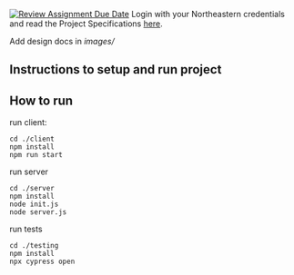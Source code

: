 [![Review Assignment Due Date](https://classroom.github.com/assets/deadline-readme-button-24ddc0f5d75046c5622901739e7c5dd533143b0c8e959d652212380cedb1ea36.svg)](https://classroom.github.com/a/hxTav0v1)
Login with your Northeastern credentials and read the Project Specifications [here](https://northeastern-my.sharepoint.com/:w:/g/personal/j_mitra_northeastern_edu/EcUflH7GXMBEjXGjx-qRQMkB7cfHNaHk9LYqeHRm7tgrKg?e=oZEef3).

Add design docs in _images/_

## Instructions to setup and run project


## How to run

run client:

```
cd ./client
npm install
npm run start
```

run server

```
cd ./server
npm install
node init.js
node server.js
```

run tests

```
cd ./testing
npm install
npx cypress open
```

